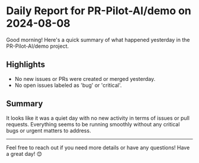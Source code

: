 # Daily Report for PR-Pilot-AI/demo on 2024-08-08

Good morning! Here's a quick summary of what happened yesterday in the PR-Pilot-AI/demo project.

## Highlights
- No new issues or PRs were created or merged yesterday.
- No open issues labeled as 'bug' or 'critical'.

## Summary
It looks like it was a quiet day with no new activity in terms of issues or pull requests. Everything seems to be running smoothly without any critical bugs or urgent matters to address.

---

Feel free to reach out if you need more details or have any questions! Have a great day! 😊